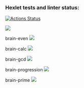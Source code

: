 ### Hexlet tests and linter status:
[![Actions Status](https://github.com/sadnst/frontend-project-44/workflows/hexlet-check/badge.svg)](https://github.com/sadnst/frontend-project-44/actions)

<a href="https://codeclimate.com/github/sadnst/frontend-project-44/maintainability"><img src="https://api.codeclimate.com/v1/badges/840d659aa2c907bf0a93/maintainability" /></a>

brain-even
<a href="https://asciinema.org/a/522314" target="_blank"><img src="https://asciinema.org/a/522314.svg" /></a>

brain-calc
<a href="https://asciinema.org/a/522315" target="_blank"><img src="https://asciinema.org/a/522315.svg" /></a>

brain-gcd
<a href="https://asciinema.org/a/522318" target="_blank"><img src="https://asciinema.org/a/522318.svg" /></a>

brain-progression
<a href="https://asciinema.org/a/522385" target="_blank"><img src="https://asciinema.org/a/522385.svg" /></a>

brain-prime
<a href="https://asciinema.org/a/522412" target="_blank"><img src="https://asciinema.org/a/522412.svg" /></a>